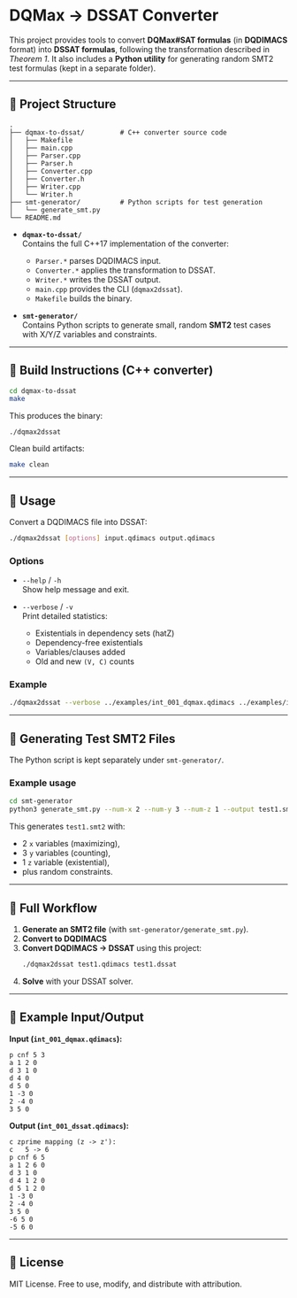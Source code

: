 # DQMax → DSSAT Converter

This project provides tools to convert **DQMax#SAT formulas** (in **DQDIMACS** format) into **DSSAT formulas**, following the transformation described in *Theorem 1*. It also includes a **Python utility** for generating random SMT2 test formulas (kept in a separate folder).

---

## 📂 Project Structure

```
.
├── dqmax-to-dssat/         # C++ converter source code
│   ├── Makefile
│   ├── main.cpp
│   ├── Parser.cpp
│   ├── Parser.h
│   ├── Converter.cpp
│   ├── Converter.h
│   ├── Writer.cpp
│   └── Writer.h
├── smt-generator/          # Python scripts for test generation
│   └── generate_smt.py
└── README.md
```

- **`dqmax-to-dssat/`**  
  Contains the full C++17 implementation of the converter:
  - `Parser.*` parses DQDIMACS input.
  - `Converter.*` applies the transformation to DSSAT.
  - `Writer.*` writes the DSSAT output.
  - `main.cpp` provides the CLI (`dqmax2dssat`).
  - `Makefile` builds the binary.

- **`smt-generator/`**  
  Contains Python scripts to generate small, random **SMT2** test cases with X/Y/Z variables and constraints.

---

## 🔧 Build Instructions (C++ converter)

```bash
cd dqmax-to-dssat
make
```

This produces the binary:

```
./dqmax2dssat
```

Clean build artifacts:

```bash
make clean
```

---

## 🚀 Usage

Convert a DQDIMACS file into DSSAT:

```bash
./dqmax2dssat [options] input.qdimacs output.qdimacs
```

### Options
- `--help` / `-h`  
  Show help message and exit.

- `--verbose` / `-v`  
  Print detailed statistics:
  - Existentials in dependency sets (hatZ)
  - Dependency-free existentials
  - Variables/clauses added
  - Old and new `(V, C)` counts

### Example
```bash
./dqmax2dssat --verbose ../examples/int_001_dqmax.qdimacs ../examples/int_001_dssat.qdimacs
```

---

## 🧪 Generating Test SMT2 Files

The Python script is kept separately under `smt-generator/`.

### Example usage
```bash
cd smt-generator
python3 generate_smt.py --num-x 2 --num-y 3 --num-z 1 --output test1.smt2
```

This generates `test1.smt2` with:
- 2 `x` variables (maximizing),
- 3 `y` variables (counting),
- 1 `z` variable (existential),
- plus random constraints.

---

## 🔄 Full Workflow

1. **Generate an SMT2 file** (with `smt-generator/generate_smt.py`).  
2. **Convert to DQDIMACS** 
3. **Convert DQDIMACS → DSSAT** using this project:  
   ```bash
   ./dqmax2dssat test1.qdimacs test1.dssat
   ```
4. **Solve** with your DSSAT solver.

---

## 📖 Example Input/Output

**Input (`int_001_dqmax.qdimacs`):**
```
p cnf 5 3
a 1 2 0
d 3 1 0
d 4 0
d 5 0
1 -3 0
2 -4 0
3 5 0
```

**Output (`int_001_dssat.qdimacs`):**
```
c zprime mapping (z -> z'):
c   5 -> 6
p cnf 6 5
a 1 2 6 0
d 3 1 0
d 4 1 2 0
d 5 1 2 0
1 -3 0
2 -4 0
3 5 0
-6 5 0
-5 6 0
```

---

## 📜 License
MIT License. Free to use, modify, and distribute with attribution.
